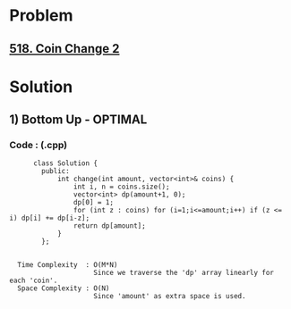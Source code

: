# Problem

## [518. Coin Change 2](https://leetcode.com/problems/coin-change-2/)


# Solution 

## 1) Bottom Up - OPTIMAL

      
      
      
   ### Code : (.cpp)
    
          class Solution {
            public:
                int change(int amount, vector<int>& coins) {
                    int i, n = coins.size();
                    vector<int> dp(amount+1, 0);
                    dp[0] = 1;
                    for (int z : coins) for (i=1;i<=amount;i++) if (z <= i) dp[i] += dp[i-z]; 
                    return dp[amount];
                }
            };
  
 
      Time Complexity  : O(M*N) 
                         Since we traverse the 'dp' array linearly for each 'coin'.
      Space Complexity : O(N)
                         Since 'amount' as extra space is used.
